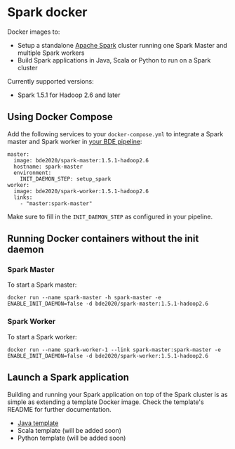 # Spark docker

Docker images to:
* Setup a standalone [Apache Spark](http://spark.apache.org/) cluster running one Spark Master and multiple Spark workers
* Build Spark applications in Java, Scala or Python to run on a Spark cluster

Currently supported versions:
* Spark 1.5.1 for Hadoop 2.6 and later

## Using Docker Compose

Add the following services to your `docker-compose.yml` to integrate a Spark master and Spark worker in [your BDE pipeline](https://github.com/big-data-europe/app-bde-pipeline): 
```
master:
  image: bde2020/spark-master:1.5.1-hadoop2.6
  hostname: spark-master
  environment:
    INIT_DAEMON_STEP: setup_spark
worker:
  image: bde2020/spark-worker:1.5.1-hadoop2.6
  links:
    - "master:spark-master"
```
Make sure to fill in the `INIT_DAEMON_STEP` as configured in your pipeline.

## Running Docker containers without the init daemon
### Spark Master
To start a Spark master:

    docker run --name spark-master -h spark-master -e ENABLE_INIT_DAEMON=false -d bde2020/spark-master:1.5.1-hadoop2.6

### Spark Worker
To start a Spark worker:

    docker run --name spark-worker-1 --link spark-master:spark-master -e ENABLE_INIT_DAEMON=false -d bde2020/spark-worker:1.5.1-hadoop2.6
    
## Launch a Spark application
Building and running your Spark application on top of the Spark cluster is as simple as extending a template Docker image. Check the template's README for further documentation.
* [Java template](https://github.com/big-data-europe/docker-spark/tree/master/template/java)
* Scala template (will be added soon)
* Python template (will be added soon)
